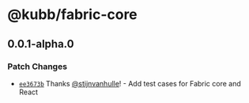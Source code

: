 # @kubb/fabric-core

## 0.0.1-alpha.0

### Patch Changes

- [`ee3673b`](https://github.com/kubb-labs/fabric/commit/ee3673bd25effbee0b02e8920b8bb2821f2e7aaf) Thanks [@stijnvanhulle](https://github.com/stijnvanhulle)! - Add test cases for Fabric core and React
